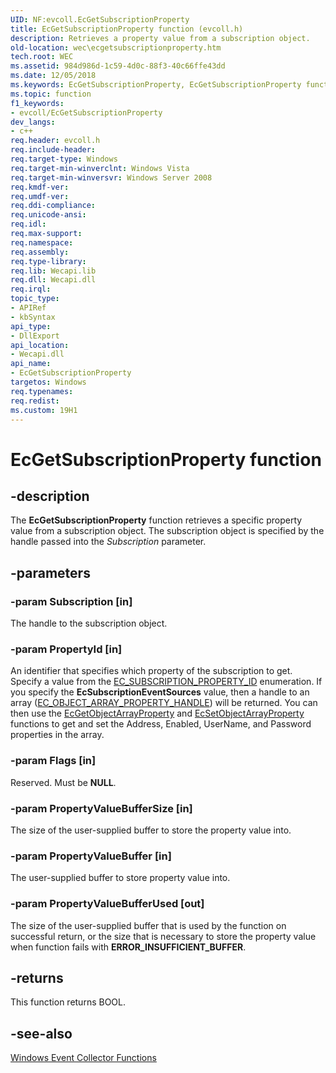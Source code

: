 ```yaml
---
UID: NF:evcoll.EcGetSubscriptionProperty
title: EcGetSubscriptionProperty function (evcoll.h)
description: Retrieves a property value from a subscription object.
old-location: wec\ecgetsubscriptionproperty.htm
tech.root: WEC
ms.assetid: 984d986d-1c59-4d0c-88f3-40c66ffe43dd
ms.date: 12/05/2018
ms.keywords: EcGetSubscriptionProperty, EcGetSubscriptionProperty function, evcoll/EcGetSubscriptionProperty, wec.ecgetsubscriptionproperty, wes.ecgetsubscriptionproperty
ms.topic: function
f1_keywords:
- evcoll/EcGetSubscriptionProperty
dev_langs:
- c++
req.header: evcoll.h
req.include-header: 
req.target-type: Windows
req.target-min-winverclnt: Windows Vista
req.target-min-winversvr: Windows Server 2008
req.kmdf-ver: 
req.umdf-ver: 
req.ddi-compliance: 
req.unicode-ansi: 
req.idl: 
req.max-support: 
req.namespace: 
req.assembly: 
req.type-library: 
req.lib: Wecapi.lib
req.dll: Wecapi.dll
req.irql: 
topic_type:
- APIRef
- kbSyntax
api_type:
- DllExport
api_location:
- Wecapi.dll
api_name:
- EcGetSubscriptionProperty
targetos: Windows
req.typenames: 
req.redist: 
ms.custom: 19H1
---
```


# EcGetSubscriptionProperty function


## -description


The <b>EcGetSubscriptionProperty</b> function retrieves a specific property value from a subscription object. The subscription object is specified by the handle passed into the <i>Subscription</i> parameter.


## -parameters




### -param Subscription [in]

The handle to the subscription object.


### -param PropertyId [in]

An identifier that specifies which property of the subscription to get. Specify a value from the <a href="https://docs.microsoft.com/windows/desktop/api/evcoll/ne-evcoll-ec_subscription_property_id">EC_SUBSCRIPTION_PROPERTY_ID</a> enumeration. If you specify the <b>EcSubscriptionEventSources</b> value, then a handle to an array (<a href="https://docs.microsoft.com/windows/desktop/WEC/windows-event-collector-data-types">EC_OBJECT_ARRAY_PROPERTY_HANDLE</a>) will be returned. You can then use the <a href="https://docs.microsoft.com/windows/desktop/api/evcoll/nf-evcoll-ecgetobjectarrayproperty">EcGetObjectArrayProperty</a> and <a href="https://docs.microsoft.com/windows/desktop/api/evcoll/nf-evcoll-ecsetobjectarrayproperty">EcSetObjectArrayProperty</a>  functions to get and set the Address, Enabled, UserName, and Password properties in the array.


### -param Flags [in]

Reserved. Must be <b>NULL</b>.


### -param PropertyValueBufferSize [in]

The size of the user-supplied buffer to store the property value into.


### -param PropertyValueBuffer [in]

The user-supplied buffer to store property value into.


### -param PropertyValueBufferUsed [out]

The size of the user-supplied buffer that is used by the function on successful return, or the size that is necessary to store the property value when function fails with <b>ERROR_INSUFFICIENT_BUFFER</b>.


## -returns



This function returns BOOL.




## -see-also




<a href="https://docs.microsoft.com/windows/desktop/WEC/windows-event-collector-functions">Windows Event Collector Functions</a>
 

 


